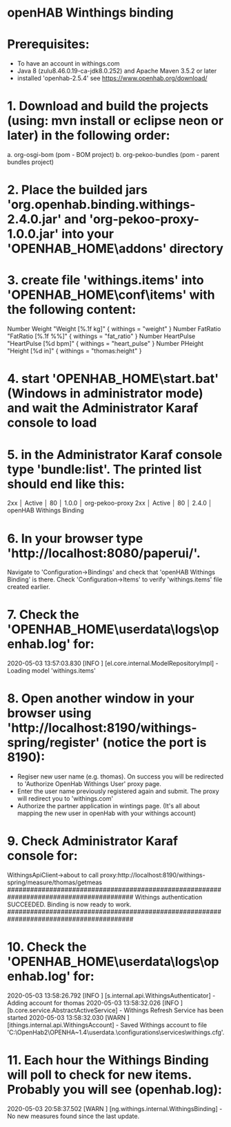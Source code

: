 # openHAB Winthings binding

# Prerequisites:
  - To have an account in withings.com
  - Java 8 (zulu8.46.0.19-ca-jdk8.0.252) and Apache Maven 3.5.2 or later
  - installed 'openhab-2.5.4' see https://www.openhab.org/download/

# 1. Download and build the projects (using: mvn install or eclipse neon or later) in the following order:
  a. org-osgi-bom (pom - BOM project)
  b. org-pekoo-bundles (pom - parent bundles project)
  
# 2. Place the builded jars 'org.openhab.binding.withings-2.4.0.jar' and 'org-pekoo-proxy-1.0.0.jar' into your 'OPENHAB_HOME\addons' directory

# 3. create file 'withings.items' into 'OPENHAB_HOME\conf\items' with the following content:
Number Weight     "Weight  [%.1f kg]"     { withings = "weight" }
Number FatRatio   "FatRatio [%.1f %%]"    { withings = "fat_ratio" }
Number HeartPulse "HeartPulse [%d bpm]"   { withings = "heart_pulse" }
Number PHeight    "Height  [%d in]"       { withings = "thomas:height" }

# 4. start 'OPENHAB_HOME\start.bat' (Windows in administrator mode) and wait the Administrator Karaf console to load
# 5. in the Administrator Karaf console type 'bundle:list'. The printed list should end like this: 
2xx │ Active │  80 │ 1.0.0                   │ org-pekoo-proxy
2xx │ Active │  80 │ 2.4.0                   │ openHAB Withings Binding

# 6. In your browser type 'http://localhost:8080/paperui/'.
Navigate to 'Configuration->Bindings' and check that 'openHAB Withings Binding' is there.
Check 'Configuration->Items' to verify 'withings.items' file created earlier.

# 7. Check the 'OPENHAB_HOME\userdata\logs\openhab.log' for:
2020-05-03 13:57:03.830 [INFO ] [el.core.internal.ModelRepositoryImpl] - Loading model 'withings.items'

# 8. Open another window in your browser using 'http://localhost:8190/withings-spring/register' (notice the port is 8190):
 - Regiser new user name (e.g. thomas). On success you will be redirected to 'Authorize OpenHab Withings User' proxy page. 
 - Enter the user name previously registered again and submit. The proxy will redirect you to 'withings.com'
 - Authorize the partner application in wintings page. (It's all about mapping the new user in openHab with your withings account)
 
# 9. Check Administrator Karaf console for:
WithingsApiClient->about to call proxy:http://localhost:8190/withings-spring/measure/thomas/getmeas
#########################################################################################
Withings authentication SUCCEEDED. Binding is now ready to work.
#########################################################################################

# 10. Check the 'OPENHAB_HOME\userdata\logs\openhab.log' for:
2020-05-03 13:58:26.792 [INFO ] [s.internal.api.WithingsAuthenticator] - Adding account for thomas
2020-05-03 13:58:32.026 [INFO ] [b.core.service.AbstractActiveService] - Withings Refresh Service has been started
2020-05-03 13:58:32.030 [WARN ] [ithings.internal.api.WithingsAccount] - Saved Withings account to file 'C:\OpenHab2\OPENHA~1.4\userdata\.\configurations\services\withings.cfg'.

# 11. Each hour the Withings Binding will poll to check for new items. Probably you will see (openhab.log): 
2020-05-03 20:58:37.502 [WARN ] [ng.withings.internal.WithingsBinding] - No new measures found since the last update.
